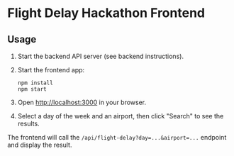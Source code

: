 # Flight Delay Hackathon Frontend

## Usage

1. Start the backend API server (see backend instructions).
2. Start the frontend app:

   ```
   npm install
   npm start
   ```

3. Open [http://localhost:3000](http://localhost:3000) in your browser.
4. Select a day of the week and an airport, then click "Search" to see the results.

The frontend will call the `/api/flight-delay?day=...&airport=...` endpoint and display the result.
